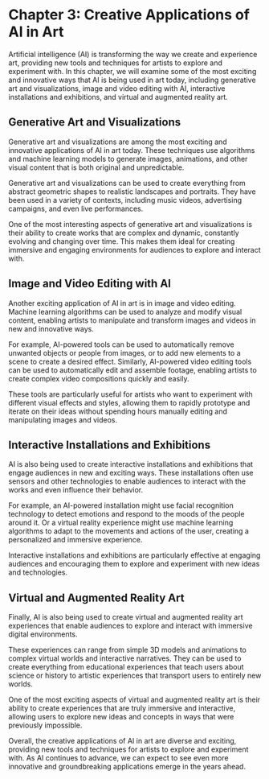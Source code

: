 Chapter 3: Creative Applications of AI in Art
=============================================

Artificial intelligence (AI) is transforming the way we create and experience art, providing new tools and techniques for artists to explore and experiment with. In this chapter, we will examine some of the most exciting and innovative ways that AI is being used in art today, including generative art and visualizations, image and video editing with AI, interactive installations and exhibitions, and virtual and augmented reality art.

Generative Art and Visualizations
---------------------------------

Generative art and visualizations are among the most exciting and innovative applications of AI in art today. These techniques use algorithms and machine learning models to generate images, animations, and other visual content that is both original and unpredictable.

Generative art and visualizations can be used to create everything from abstract geometric shapes to realistic landscapes and portraits. They have been used in a variety of contexts, including music videos, advertising campaigns, and even live performances.

One of the most interesting aspects of generative art and visualizations is their ability to create works that are complex and dynamic, constantly evolving and changing over time. This makes them ideal for creating immersive and engaging environments for audiences to explore and interact with.

Image and Video Editing with AI
-------------------------------

Another exciting application of AI in art is in image and video editing. Machine learning algorithms can be used to analyze and modify visual content, enabling artists to manipulate and transform images and videos in new and innovative ways.

For example, AI-powered tools can be used to automatically remove unwanted objects or people from images, or to add new elements to a scene to create a desired effect. Similarly, AI-powered video editing tools can be used to automatically edit and assemble footage, enabling artists to create complex video compositions quickly and easily.

These tools are particularly useful for artists who want to experiment with different visual effects and styles, allowing them to rapidly prototype and iterate on their ideas without spending hours manually editing and manipulating images and videos.

Interactive Installations and Exhibitions
-----------------------------------------

AI is also being used to create interactive installations and exhibitions that engage audiences in new and exciting ways. These installations often use sensors and other technologies to enable audiences to interact with the works and even influence their behavior.

For example, an AI-powered installation might use facial recognition technology to detect emotions and respond to the moods of the people around it. Or a virtual reality experience might use machine learning algorithms to adapt to the movements and actions of the user, creating a personalized and immersive experience.

Interactive installations and exhibitions are particularly effective at engaging audiences and encouraging them to explore and experiment with new ideas and technologies.

Virtual and Augmented Reality Art
---------------------------------

Finally, AI is also being used to create virtual and augmented reality art experiences that enable audiences to explore and interact with immersive digital environments.

These experiences can range from simple 3D models and animations to complex virtual worlds and interactive narratives. They can be used to create everything from educational experiences that teach users about science or history to artistic experiences that transport users to entirely new worlds.

One of the most exciting aspects of virtual and augmented reality art is their ability to create experiences that are truly immersive and interactive, allowing users to explore new ideas and concepts in ways that were previously impossible.

Overall, the creative applications of AI in art are diverse and exciting, providing new tools and techniques for artists to explore and experiment with. As AI continues to advance, we can expect to see even more innovative and groundbreaking applications emerge in the years ahead.
